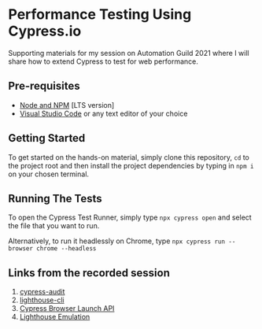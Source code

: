 # Performance Testing Using Cypress.io

Supporting materials for my session on Automation Guild 2021 where I will share how to extend Cypress to test for web performance.

## Pre-requisites

- [Node and NPM](https://nodejs.org/en/download/) [LTS version]
- [Visual Studio Code](https://code.visualstudio.com/download) or any text editor of your choice

## Getting Started

To get started on the hands-on material, simply clone this repository, `cd` to the project root and then install the project dependencies by typing in `npm i` on your chosen terminal.

## Running The Tests

To open the Cypress Test Runner, simply type `npx cypress open` and select the file that you want to run.

Alternatively, to run it headlessly on Chrome, type `npx cypress run --browser chrome --headless`

## Links from the recorded session

1. [cypress-audit](https://github.com/mfrachet/cypress-audit)
2. [lighthouse-cli](https://github.com/GoogleChrome/lighthouse)
3. [Cypress Browser Launch API](https://docs.cypress.io/api/plugins/browser-launch-api.html#Syntax)
4. [Lighthouse Emulation](https://github.com/GoogleChrome/lighthouse/blob/master/docs/emulation.md)
